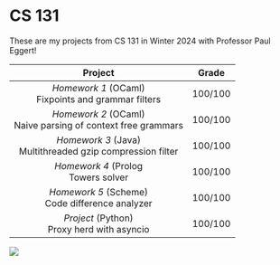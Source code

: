 # CS 131

These are my projects from CS 131 in Winter 2024 with Professor Paul Eggert!

| Project     | Grade |
| :---------: | :---: |
| _Homework 1_ (OCaml) <br> Fixpoints and grammar filters | 100/100 |
| _Homework 2_ (OCaml) <br> Naive parsing of context free grammars | 100/100 |
| _Homework 3_ (Java) <br> Multithreaded gzip compression filter | 100/100 |
| _Homework 4_ (Prolog <br> Towers solver | 100/100 |
| _Homework 5_ (Scheme) <br> Code difference analyzer | 100/100 |
| _Project_ (Python) <br> Proxy herd with asyncio | 100/100 |

![](https://view-counter.onrender.com/gh-CS131)
